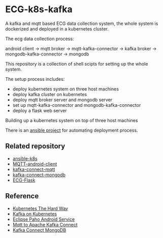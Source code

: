 # ECG-k8s-kafka

A kafka and mqtt based ECG data collection system, the whole system is dockerized and deployed in a kubernetes cluster.

The ecg data collection process:

android client -> mqtt broker -> mqtt-kafka-connector ->
kafka broker -> mongodb-kafka-connector -> mongodb

This repository is a collection of shell scipts for setting up the whole system.

The setup process includes:

* deploy kubernetes system on three host machines
* deploy kafka cluster on kubernetes
* deploy mqtt broker server and mongodb server
* set up mqtt-kafka-connector and mongodb-kafka-connector
* deploy a flask web server

Building up a kubernetes system on top of three host machines

There is an [ansible project](https://version.aalto.fi/gitlab/zhengs2/ansible-k8s) for automating deployment process.

## Related repository

* [ansible-k8s](https://github.com/siyizheng9/ansible-k8s-ecg)
* [MQTT-android-client](https://github.com/siyizheng9/MQTT-android-client)
* [kafka-connect-mqtt](https://github.com/siyizheng9/kafka-connect-mqtt)
* [kafka-connect-mongodb](https://github.com/siyizheng9/kafka-connect-mongodb)
* [ECG-Flask](https://github.com/siyizheng9/ECG-Flask)

## Reference

* [Kubernetes The Hard Way](https://github.com/kelseyhightower/kubernetes-the-hard-way)
* [Kafka on Kubernetes](https://github.com/Yolean/kubernetes-kafka)
* [Eclipse Paho Android Service](https://github.com/eclipse/paho.mqtt.android)
* [Mqtt to Apache Kafka Connect](https://github.com/evokly/kafka-connect-mqtt)
* [Kafka Connect MongoDB](https://github.com/hpgrahsl/kafka-connect-mongodb)
